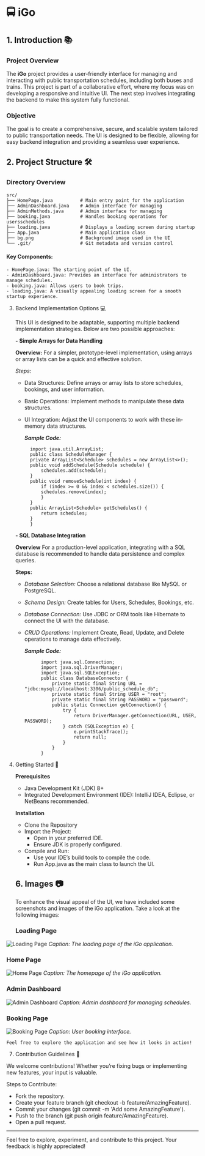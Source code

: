 # 🚍 iGo

## 1. Introduction 📚

### Project Overview
The **iGo** project provides a user-friendly interface for managing and interacting with public transportation schedules, including both buses and trains. This project is part of a collaborative effort, where my focus was on developing a responsive and intuitive UI. The next step involves integrating the backend to make this system fully functional.

### Objective
The goal is to create a comprehensive, secure, and scalable system tailored to public transportation needs. The UI is designed to be flexible, allowing for easy backend integration and providing a seamless user experience.

## 2. Project Structure 🛠️

### Directory Overview
	src/
	├── HomePage.java          # Main entry point for the application
	├── AdminDashboard.java    # Admin interface for managing 	
	├── AdminMethods.java      # Admin interface for managing 
	├── booking.java           # Handles booking operations for usersschedules
	├── loading.java           # Displays a loading screen during startup
	├── App.java               # Main application class
	├── bg.png                 # Background image used in the UI
	└── .git/                  # Git metadata and version control

#### Key Components:
	- HomePage.java: The starting point of the UI.
	- AdminDashboard.java: Provides an interface for administrators to manage schedules.
	- booking.java: Allows users to book trips.
	- loading.java: A visually appealing loading screen for a smooth startup experience.

3. Backend Implementation Options 💻

   This UI is designed to be adaptable, supporting multiple backend implementation strategies. Below are two possible approaches:

   **- Simple Arrays for Data Handling**
     
     **Overview:**
     For a simpler, prototype-level implementation, using arrays or array lists can be a quick and effective solution.

      *Steps:*
   	- Data Structures: Define arrays or array lists to store schedules, bookings, and user information.
   	- Basic Operations: Implement methods to manipulate these data structures.
   	- UI Integration: Adjust the UI components to work with these in-memory data structures.

      _**Sample Code:**_
  
			import java.util.ArrayList;
			public class ScheduleManager {
			private ArrayList<Schedule> schedules = new ArrayList<>();
			public void addSchedule(Schedule schedule) {
			    schedules.add(schedule);
			}
			public void removeSchedule(int index) {
			    if (index >= 0 && index < schedules.size()) {
				schedules.remove(index);
			    }
			}
			public ArrayList<Schedule> getSchedules() {
			    return schedules;
			}
		    }
    **- SQL Database Integration**
      
      **Overview**
      For a production-level application, integrating with a SQL database is recommended to handle data persistence and complex queries.

      **Steps:**
   	- *Database Selection:* Choose a relational database like MySQL or PostgreSQL.
   	- *Schema Design:* Create tables for Users, Schedules, Bookings, etc.
   	- *Database Connection:* Use JDBC or ORM tools like Hibernate to connect the UI with the database.
   	- *CRUD Operations:* Implement Create, Read, Update, and Delete operations to manage data effectively.

      _**Sample Code:**_
      
	            import java.sql.Connection;
	            import java.sql.DriverManager;
	            import java.sql.SQLException;
	            public class DatabaseConnector {
	                private static final String URL = "jdbc:mysql://localhost:3306/public_schedule_db";
	                private static final String USER = "root";
	                private static final String PASSWORD = "password";
	                public static Connection getConnection() {
	                    try {
	                        return DriverManager.getConnection(URL, USER, PASSWORD);
	                    } catch (SQLException e) {
	                        e.printStackTrace();
	                        return null;
	                    }
	                }
	            }

5. Getting Started 🚀
   
   **Prerequisites**
   	* Java Development Kit (JDK) 8+
   	* Integrated Development Environment (IDE): IntelliJ IDEA, Eclipse, or NetBeans recommended.
   
    **Installation**
   	- Clone the Repository
   	- Import the Project:
   	  	* Open in your preferred IDE.
   	  	* Ensure JDK is properly configured.
	- Compile and Run:
		* Use your IDE’s build tools to compile the code.
  		* Run App.java as the main class to launch the UI.
     
	## 6. Images 📷

	To enhance the visual appeal of the UI, we have included some screenshots and images of the iGo application. Take a look at the following images:

	### Loading Page
![Loading Page](screenshot/loadingPage.png)
*Caption: The loading page of the iGo application.*

### Home Page
![Home Page](/screenshot/HomePage.png)
*Caption: The homepage of the iGo application.*

### Admin Dashboard
![Admin Dashboard](/screenshot/AdminDashboard.png)
*Caption: Admin dashboard for managing schedules.*

### Booking Page
![Booking Page](/screenshot/BookingPage.png)
*Caption: User booking interface.*

	Feel free to explore the application and see how it looks in action!

7. Contribution Guidelines 👥

We welcome contributions! Whether you’re fixing bugs or implementing new features, your input is valuable.

Steps to Contribute:
- Fork the repository.
- Create your feature branch (git checkout -b feature/AmazingFeature).
- Commit your changes (git commit -m 'Add some AmazingFeature').
- Push to the branch (git push origin feature/AmazingFeature).
- Open a pull request.
   
---
Feel free to explore, experiment, and contribute to this project. Your feedback is highly appreciated!
